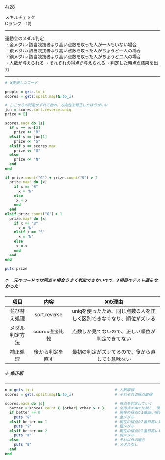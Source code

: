 4/28
 
スキルチェック  
Cランク　1問  
 
-------------------------------------------

運動会のメダル判定  
・金メダル: 該当競技者より高い点数を取った人が一人もいない場合  
・銀メダル: 該当競技者より高い点数を取った人がちょうど一人の場合  
・銅メダル: 該当競技者より高い点数を取った人がちょうど二人の場合  
・人数が与えられる
・それぞれの得点が与えられる
・判定した時点の結果を出力  
 
-------------------------------------------
```ruby
# ❌失敗したコード

people = gets.to_i
scores = gets.split.map(&:to_i)

# ここからの判定がずれて始め、方向性を修正したほうがいい
jun = scores.sort.reverse.uniq
prize = []

scores.each do |s|
  if s == jun[2]
    prize << "B"
  elsif s == jun[1]
    prize << "S"
  elsif s == scores.max
    prize << "G"
  else
    prize << "N"
  end
end

if prize.count("G") + prize.count("S") > 2
  prize.map! do |x|
    if x == "B"
      x = "N"
    else
     x = x
    end
  end
elsif prize.count("G") > 1
  prize.map! do |x|
    if x == "B"
      x = "N"
    elsif x == "S"
      x = "N"
    else
     x = x
    end
  end
end

puts prize
```  
##### ↑　元のコードでは同点の場合うまく判定できないので、3項目のテスト通らなかった  
| 項目 | 内容 | ❌の理由 |
|:-----------:|:------------:|:-----------:|
| 並び替え処理 | sort.reverse | uniqを使ったため、同じ点数の人を正しく区別できなくなり、順位がズレる |
| メダル判定方法 | scores直接比較 | 点数しか見てないので、正しい順位が判定できてない |
| 補正処理 | 後から判定を直す | 最初の判定がズレてるので、後から直しても意味ない |


##### ↓ 修正版
-------------------------------------------
 
```ruby
n = gets.to_i                                     # 人数取得
scores = gets.split.map(&:to_i)                   # それぞれの得点取得

scores.each do |s|                                # 得点を判定していく
  better = scores.count { |other| other > s }     # 全得点の中で比較し、現在の得点より高い得点あれば、一つずつcountに加算
  if better == 0                                  # 現在の得点が1番高い場合
    puts "G"                                      # 金メダル
  elsif better == 1                               # 現在の得点が2番目高い場合
    puts "S"                                      # 銀メダル
  elsif better == 2                               # 現在の得点が2番目高い場合
    puts "B"                                      # 銅メダル
  else                                            # それ以外の場合
    puts "N"                                      # メダルなし
  end
end
```
